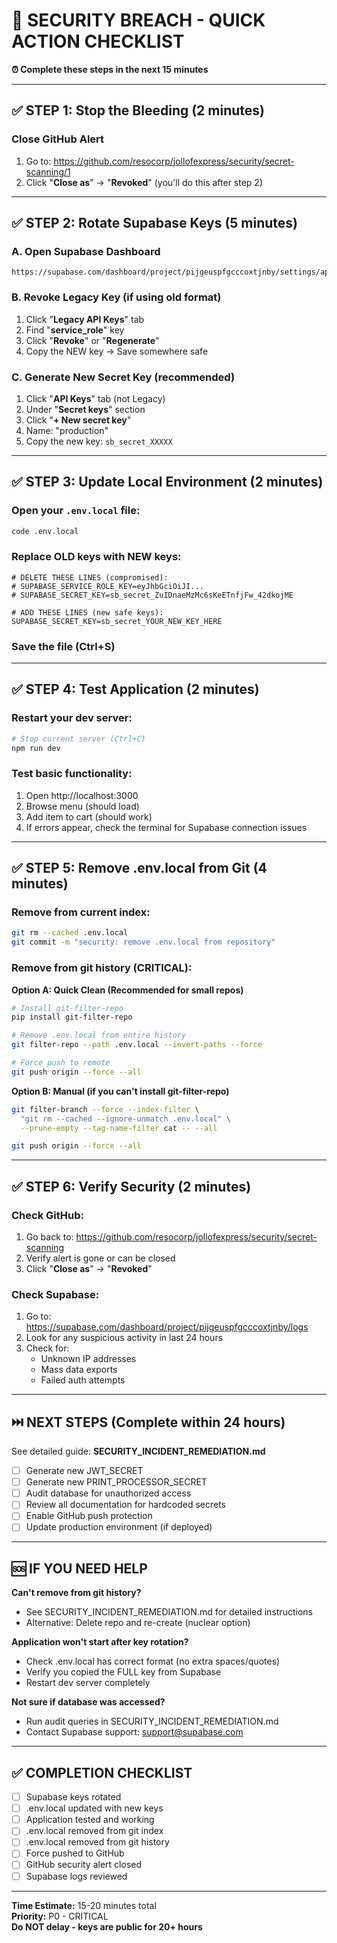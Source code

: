 # 🚨 SECURITY BREACH - QUICK ACTION CHECKLIST

**⏰ Complete these steps in the next 15 minutes**

---

## ✅ STEP 1: Stop the Bleeding (2 minutes)

### Close GitHub Alert
1. Go to: https://github.com/resocorp/jollofexpress/security/secret-scanning/1
2. Click "**Close as**" → "**Revoked**" (you'll do this after step 2)

---

## ✅ STEP 2: Rotate Supabase Keys (5 minutes)

### A. Open Supabase Dashboard
```
https://supabase.com/dashboard/project/pijgeuspfgcccoxtjnby/settings/api
```

### B. Revoke Legacy Key (if using old format)
1. Click "**Legacy API Keys**" tab
2. Find "**service_role**" key
3. Click "**Revoke**" or "**Regenerate**"
4. Copy the NEW key → Save somewhere safe

### C. Generate New Secret Key (recommended)
1. Click "**API Keys**" tab (not Legacy)
2. Under "**Secret keys**" section
3. Click "**+ New secret key**"
4. Name: "production"
5. Copy the new key: `sb_secret_XXXXX`

---

## ✅ STEP 3: Update Local Environment (2 minutes)

### Open your `.env.local` file:
```bash
code .env.local
```

### Replace OLD keys with NEW keys:
```env
# DELETE THESE LINES (compromised):
# SUPABASE_SERVICE_ROLE_KEY=eyJhbGciOiJI...
# SUPABASE_SECRET_KEY=sb_secret_ZuIDnaeMzMc6sKeETnfjFw_42dkojME

# ADD THESE LINES (new safe keys):
SUPABASE_SECRET_KEY=sb_secret_YOUR_NEW_KEY_HERE
```

### Save the file (Ctrl+S)

---

## ✅ STEP 4: Test Application (2 minutes)

### Restart your dev server:
```bash
# Stop current server (Ctrl+C)
npm run dev
```

### Test basic functionality:
1. Open http://localhost:3000
2. Browse menu (should load)
3. Add item to cart (should work)
4. If errors appear, check the terminal for Supabase connection issues

---

## ✅ STEP 5: Remove .env.local from Git (4 minutes)

### Remove from current index:
```bash
git rm --cached .env.local
git commit -m "security: remove .env.local from repository"
```

### Remove from git history (CRITICAL):

**Option A: Quick Clean (Recommended for small repos)**
```bash
# Install git-filter-repo
pip install git-filter-repo

# Remove .env.local from entire history
git filter-repo --path .env.local --invert-paths --force

# Force push to remote
git push origin --force --all
```

**Option B: Manual (if you can't install git-filter-repo)**
```bash
git filter-branch --force --index-filter \
  "git rm --cached --ignore-unmatch .env.local" \
  --prune-empty --tag-name-filter cat -- --all

git push origin --force --all
```

---

## ✅ STEP 6: Verify Security (2 minutes)

### Check GitHub:
1. Go back to: https://github.com/resocorp/jollofexpress/security/secret-scanning
2. Verify alert is gone or can be closed
3. Click "**Close as**" → "**Revoked**"

### Check Supabase:
1. Go to: https://supabase.com/dashboard/project/pijgeuspfgcccoxtjnby/logs
2. Look for any suspicious activity in last 24 hours
3. Check for:
   - Unknown IP addresses
   - Mass data exports
   - Failed auth attempts

---

## ⏭️ NEXT STEPS (Complete within 24 hours)

See detailed guide: **SECURITY_INCIDENT_REMEDIATION.md**

- [ ] Generate new JWT_SECRET
- [ ] Generate new PRINT_PROCESSOR_SECRET
- [ ] Audit database for unauthorized access
- [ ] Review all documentation for hardcoded secrets
- [ ] Enable GitHub push protection
- [ ] Update production environment (if deployed)

---

## 🆘 IF YOU NEED HELP

**Can't remove from git history?**
- See SECURITY_INCIDENT_REMEDIATION.md for detailed instructions
- Alternative: Delete repo and re-create (nuclear option)

**Application won't start after key rotation?**
- Check .env.local has correct format (no extra spaces/quotes)
- Verify you copied the FULL key from Supabase
- Restart dev server completely

**Not sure if database was accessed?**
- Run audit queries in SECURITY_INCIDENT_REMEDIATION.md
- Contact Supabase support: support@supabase.com

---

## ✅ COMPLETION CHECKLIST

- [ ] Supabase keys rotated
- [ ] .env.local updated with new keys
- [ ] Application tested and working
- [ ] .env.local removed from git index
- [ ] .env.local removed from git history
- [ ] Force pushed to GitHub
- [ ] GitHub security alert closed
- [ ] Supabase logs reviewed

---

**Time Estimate:** 15-20 minutes total  
**Priority:** P0 - CRITICAL  
**Do NOT delay - keys are public for 20+ hours**
